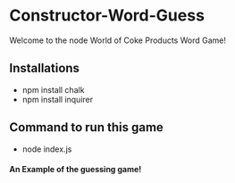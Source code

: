 # Constructor-Word-Guess
Welcome to the node World of Coke Products Word Game!

## Installations 
* npm install chalk
* npm install inquirer

## Command to run this game 
* node index.js

#### An Example of the guessing game!